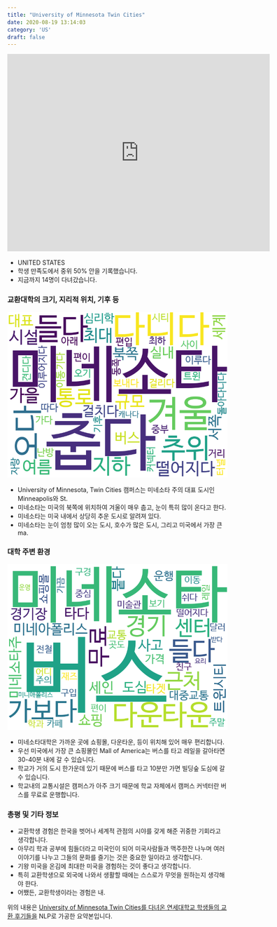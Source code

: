 ```yaml
---
title: "University of Minnesota Twin Cities"
date: 2020-08-19 13:14:03
category: 'US'
draft: false
---
```


<iframe
width="600"
height="450"
frameborder="0" style="border:0"
src="https://www.google.com/maps/embed/v1/place?key=AIzaSyC9e1AME-pVmWC4hBpFdu5S4dKzyepa3HQ&q=University+of+Minnesota+Twin+Cities&center=44.97399,-93.2277285&zoom=14" allowfullscreen>
</iframe>

* UNITED STATES
* 학생 만족도에서 중위 50% 안을 기록했습니다.
* 지금까지 14명이 다녀갔습니다. 

### 교환대학의 크기, 지리적 위치, 기후 등

![gen_info-WordCloud](../univ_wordclouds_okt/gen_info/US000217_gen_info_okt.png)

* University of Minnesota, Twin Cities 캠퍼스는 미네소타 주의 대표 도시인 Minneapolis와 St.
* 미네소타는 미국의 북쪽에 위치하여 겨울이 매우 춥고, 눈이 특히 많이 온다고 한다.
* 미네소타는 미국 내에서 상당히 추운 도시로 알려져 있다.
* 미네소타는 눈이 엄청 많이 오는 도시, 호수가 많은 도시, 그리고 미국에서 가장 큰 ma.


### 대학 주변 환경

![env_info-WordCloud](../univ_wordclouds_okt/env_info/US000217_env_info_okt.png)

* 미네소타대학은 가까운 곳에 쇼핑몰, 다운타운, 등이 위치해 있어 매우 편리합니다.
* 우선 미국에서 가장 큰 쇼핑몰인 Mall of America는 버스를 타고 레일을 갈아타면 30-40분 내에 갈 수 있습니다.
* 학교가 거의 도시 한가운데 있기 때문에 버스를 타고 10분만 가면 빌딩숲 도심에 갈 수 있습니다.
* 학교내의 교통시설은 캠퍼스가 아주 크기 때문에 학교 자체에서 캠퍼스 커넥터란 버스를 무료로 운행합니다.


### 총평 및 기타 정보 
* 교환학생 경험은 한국을 벗어나 세계적 관점의 시야를 갖게 해준 귀중한 기회라고 생각합니다.
* 아무리 학과 공부에 힘들더라고 미국인이 되어 미국사람들과 맥주한잔 나누며 여러 이야기를 나누고 그들의 문화를 즐기는 것은 중요한 일이라고 생각합니다.
* 기왕 미국을 온김에 최대한 미국을 경험하는 것이 좋다고 생각합니다.
* 특히 교환학생으로 외국에 나와서 생활할 때에는 스스로가 무엇을 원하는지 생각해야 한다.
* 어쨌든, 교환학생이라는 경험은 내.


위의 내용은 [University of Minnesota Twin Cities를 다녀온 연세대학교 학생들의 교환 후기들을](http://oia.yonsei.ac.kr/partner/expReport.asp?ucode=US000217&bgbn=A) NLP로 가공한 요약본입니다. 
